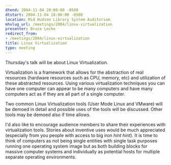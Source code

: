 ```yaml
---
dtend: 2004-11-04 20:00:00 -0500
dtstart: 2004-11-04 18:00:00 -0500
location: Mid Hudson Library System Auditorium
mhvlug_url: /meetings/2004/linux-virtualization
presenter: Bruce Locke
redirect_from:
- /meetings/2004/linux-virtualization
title: Linux Virtualization
type: meeting
---
```



Thursday's talk will be about Linux Virtualization.

Virtualization is a framework that allows for the abstraction of real resources (hardware resources such as CPU, memory, etc) and utilization of these abstracted resources.  Using various virtualization techniques you can have one computer can appear to be many computers and have many computers act as if they are all part of a single computer.

Two common Linux Virtualization tools (User Mode Linux and VMware) will be demoed in detail and possible uses of the tools will be discussed. Other tools may be demoed also if time allows.

I'd also like to encourage audience members to share their experiences with virtualization tools.  Stories about inventive uses would be much appreciated (especially from you people with access to big iron *hint* *hint*).  It is time to think of computers as not being single entities with single task purposes running one operating system image but as both building blocks for massive computer systems and individually as potential hosts for multiple separate operating environments.